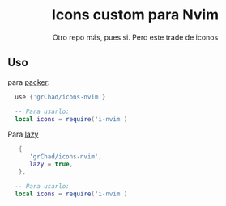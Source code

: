 <h1 align="center">Icons custom para Nvim</h1>

<p align="center">Otro repo más, pues si. Pero este trade de iconos</p>

## Uso

para [packer](https://github.com/wbthomason/packer.nvim):

```lua
  use {'grChad/icons-nvim'}

  -- Para usarlo:
  local icons = require('i-nvim')
```

Para [lazy](https://github.com/folke/lazy.nvim)

```lua
   {
      'grChad/icons-nvim',
      lazy = true,
   },

  -- Para usarlo:
  local icons = require('i-nvim')
```
